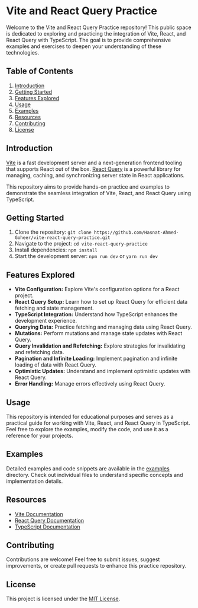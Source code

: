 # Vite and React Query Practice

Welcome to the Vite and React Query Practice repository! This public space is dedicated to exploring and practicing the integration of Vite, React, and React Query with TypeScript. The goal is to provide comprehensive examples and exercises to deepen your understanding of these technologies.

## Table of Contents

1. [Introduction](#introduction)
2. [Getting Started](#getting-started)
3. [Features Explored](#features-explored)
4. [Usage](#usage)
5. [Examples](#examples)
6. [Resources](#resources)
7. [Contributing](#contributing)
8. [License](#license)

## Introduction

[Vite](https://vitejs.dev/) is a fast development server and a next-generation frontend tooling that supports React out of the box. [React Query](https://react-query.tanstack.com/) is a powerful library for managing, caching, and synchronizing server state in React applications.

This repository aims to provide hands-on practice and examples to demonstrate the seamless integration of Vite, React, and React Query using TypeScript.

## Getting Started

1. Clone the repository: `git clone https://github.com/Hasnat-Ahmed-Goheer/vite-react-query-practice.git`
2. Navigate to the project: `cd vite-react-query-practice`
3. Install dependencies: `npm install`
4. Start the development server: `npm run dev` or `yarn run dev`

## Features Explored

- **Vite Configuration:** Explore Vite's configuration options for a React project.
- **React Query Setup:** Learn how to set up React Query for efficient data fetching and state management.
- **TypeScript Integration:** Understand how TypeScript enhances the development experience.
- **Querying Data:** Practice fetching and managing data using React Query.
- **Mutations:** Perform mutations and manage state updates with React Query.
- **Query Invalidation and Refetching:** Explore strategies for invalidating and refetching data.
- **Pagination and Infinite Loading:** Implement pagination and infinite loading of data with React Query.
- **Optimistic Updates:** Understand and implement optimistic updates with React Query.
- **Error Handling:** Manage errors effectively using React Query.

## Usage

This repository is intended for educational purposes and serves as a practical guide for working with Vite, React, and React Query in TypeScript. Feel free to explore the examples, modify the code, and use it as a reference for your projects.

## Examples

Detailed examples and code snippets are available in the [examples](/examples) directory. Check out individual files to understand specific concepts and implementation details.

## Resources

- [Vite Documentation](https://vitejs.dev/)
- [React Query Documentation](https://react-query.tanstack.com/)
- [TypeScript Documentation](https://www.typescriptlang.org/)

## Contributing

Contributions are welcome! Feel free to submit issues, suggest improvements, or create pull requests to enhance this practice repository.

## License

This project is licensed under the [MIT License](LICENSE).

